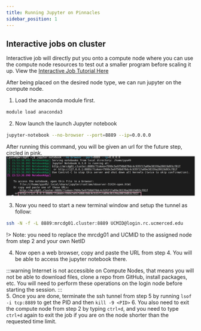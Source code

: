 ```yaml
---
title: Running Jupyter on Pinnacles
sidebar_position: 1
---
```


## Interactive jobs on cluster <!-- {docsify-ignore} -->
Interactive job will directly put you onto a compute node where you can use the compute node resources to test out a smaller program before scaling it up. View the [Interactive Job Tutorial Here](interact_job.md "Interactive session") 

After being placed on the desired node type, we can run jupyter on the compute node. 
   
1. Load the anaconda module first. 
  ```bash
  module load anaconda3
  ```
2. Now launch the launch Jupyter notebook
  ```bash
  jupyter-notebook --no-browser --port=8889 --ip=0.0.0.0 
  ```
  After running this command, you will be given an url for the future step, circled in pink. 
  ![Jupyter Notebook](imgs/jupyternotebook.png "Jupyter Notebook")

3. Now you need to start a new terminal window and setup the tunnel as follow:
  ```bash
  ssh -N -f -L 8889:mrcdg01.cluster:8889 UCMID@login.rc.ucmerced.edu  
  ```
  !> Note: you need to replace the mrcdg01 and UCMID to the assigned node from step 2 and your own NetID

4. Now open a web browser, copy and paste the URL from step 4. You will be able to access the jupyter notebook there. 
   
:::warning
Internet is not accessible on Compute Nodes, that means you will not be able to download files, clone a repo from GitHub, install packages, etc. You will need to perform these operations on the login node before starting the session. 
:::   
5.	Once you are done, terminate the ssh tunnel from step 5 by running `lsof -i tcp:8889` to get the PID and then `kill -9 <PID>`
6. You also need to exit the compute node from step 2 by typing `ctrl+d`, and you need to type `ctrl+d` again to exit the job if you are on the node shorter than the requested time limit. 